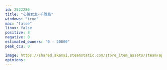 ```yaml
---
id: 2522280
title: "心跳女友-千雅篇"
windows: "true"
mac: "false"
linux: false
positive: 8
negative: 0
estimated_owners: "0 - 20000"
peak_ccu: 0

image: https://shared.akamai.steamstatic.com/store_item_assets/steam/apps/2522280/header.jpg?t=1705284435
opinions:
---
```

